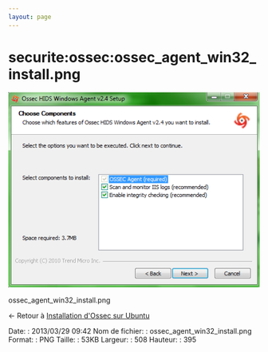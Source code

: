 ```yaml
---
layout: page
---
```


securite:ossec:ossec\_agent\_win32\_install.png
===============================================

[![ossec\_agent\_win32\_install.png](../../../assets/media/securite/ossec/ossec_agent_win32_install.png@cache=&w=508&h=395 "ossec_agent_win32_install.png")](../../../assets/media/securite/ossec/ossec_agent_win32_install.png@cache= "Afficher le fichier original")

ossec\_agent\_win32\_install.png

← Retour à [Installation d'Ossec sur
Ubuntu](../../../securite/ossec/ossec-ubuntu-install.html "securite:ossec:ossec-ubuntu-install")

Date:
:   2013/03/29 09:42
Nom de fichier:
:   ossec\_agent\_win32\_install.png
Format:
:   PNG
Taille:
:   53KB
Largeur:
:   508
Hauteur:
:   395

